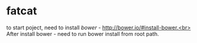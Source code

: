 # fatcat

to start poject, need to install _bower_ - http://bower.io/#install-bower.<br>
After install bower - need to run bower install from root path.
